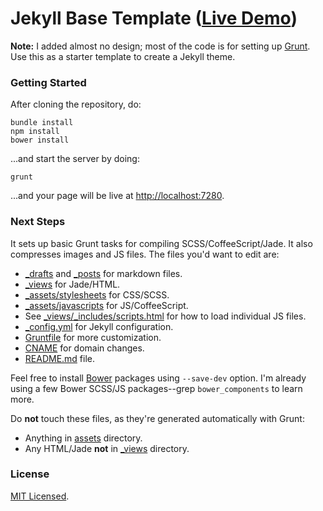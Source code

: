 # Jekyll Base Template ([Live Demo](http://jekyll.chibi.io))

**Note:** I added almost no design; most of the code is for setting up <a href="http://gruntjs.com/">Grunt</a>. Use this as a starter template to create a Jekyll theme.

### Getting Started

After cloning the repository, do:

~~~
bundle install
npm install
bower install
~~~

...and start the server by doing:

~~~
grunt
~~~

...and your page will be live at [http://localhost:7280](http://localhost:7280).

### Next Steps

It sets up basic Grunt tasks for compiling SCSS/CoffeeScript/Jade. It also compresses images and JS files. The files you'd want to edit are:

* [_drafts](_drafts) and [_posts](_posts) for markdown files.
* [_views](_views) for Jade/HTML.
* [_assets/stylesheets](_assets/stylesheets) for CSS/SCSS.
* [_assets/javascripts](_assets/javascripts) for JS/CoffeeScript.
* See [_views/_includes/scripts.html](_views/_includes/scripts.html) for how to load individual JS files.
* [_config.yml](_config.yml) for Jekyll configuration.
*  [Gruntfile](Gruntfile.coffee) for more customization.
* [CNAME](CNAME) for domain changes.
* [README.md](README.md) file.

Feel free to install [Bower](http://bower.io/) packages using `--save-dev` option. I'm already using a few Bower SCSS/JS packages--grep `bower_components` to learn more.

Do **not** touch these files, as they're generated automatically with Grunt:

* Anything in [assets](assets) directory.
* Any HTML/Jade **not** in [_views](_views) directory.

### License

[MIT Licensed](http://chibicode.mit-license.org/).
